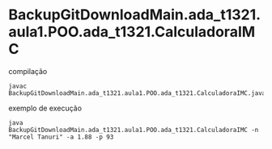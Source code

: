 # BackupGitDownloadMain.ada_t1321.aula1.POO.ada_t1321.CalculadoraIMC

compilação
```
javac BackupGitDownloadMain.ada_t1321.aula1.POO.ada_t1321.CalculadoraIMC.java
```

exemplo de execução
```
java BackupGitDownloadMain.ada_t1321.aula1.POO.ada_t1321.CalculadoraIMC -n "Marcel Tanuri" -a 1.88 -p 93
```
